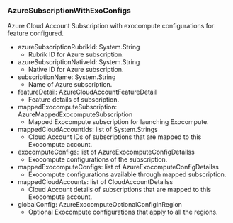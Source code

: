### AzureSubscriptionWithExoConfigs
Azure Cloud Account Subscription with exocompute configurations for feature configured.

- azureSubscriptionRubrikId: System.String
  - Rubrik ID for Azure subscription.
- azureSubscriptionNativeId: System.String
  - Native ID for Azure subscription.
- subscriptionName: System.String
  - Name of Azure subscription.
- featureDetail: AzureCloudAccountFeatureDetail
  - Feature details of subscription.
- mappedExocomputeSubscription: AzureMappedExocomputeSubscription
  - Mapped Exocompute subscription for launching Exocompute.
- mappedCloudAccountIds: list of System.Strings
  - Cloud Account IDs of subscriptions that are mapped to this Exocompute account.
- exocomputeConfigs: list of AzureExocomputeConfigDetailss
  - Exocompute configurations of the subscription.
- mappedExocomputeConfigs: list of AzureExocomputeConfigDetailss
  - Exocompute configurations available through mapped subscription.
- mappedCloudAccounts: list of CloudAccountDetailss
  - Cloud Account details of subscriptions that are mapped to this Exocompute account.
- globalConfig: AzureExocomputeOptionalConfigInRegion
  - Optional Exocompute configurations that apply to all the regions.

